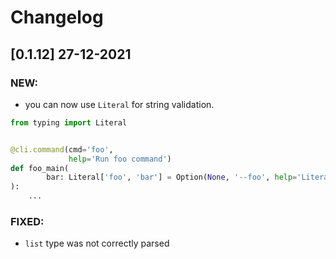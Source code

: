 # Changelog

## [0.1.12] 27-12-2021

### NEW:

 - you can now use `Literal` for string validation.

```python
from typing import Literal


@cli.command(cmd='foo',
             help='Run foo command')
def foo_main(
        bar: Literal['foo', 'bar'] = Option(None, '--foo', help='Literal argument'),
):
    ...
```

### FIXED:

 - `list` type was not correctly parsed
